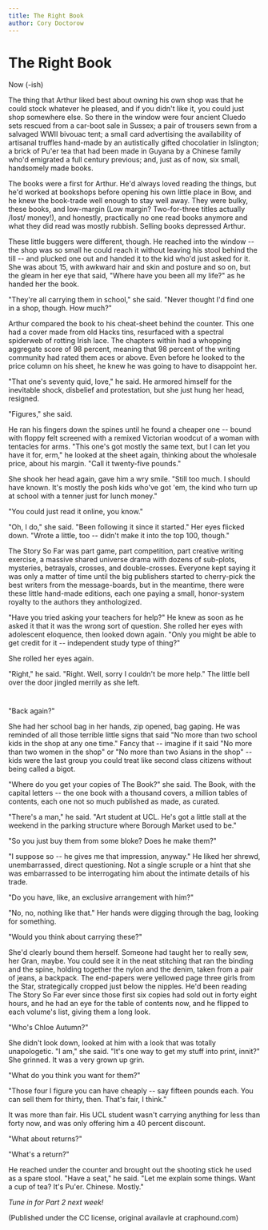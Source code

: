 ```yaml
---
title: The Right Book
author: Cory Doctorow
---
```


The Right Book
==============

Now (-ish)

The thing that Arthur liked best about owning his own shop was that he could
stock whatever he pleased, and if you didn't like it, you could just shop
somewhere else. So there in the window were four ancient Cluedo sets rescued
from a car-boot sale in Sussex; a pair of trousers sewn from a salvaged WWII
bivouac tent; a small card advertising the availability of artisanal truffles
hand-made by an autistically gifted chocolatier in Islington; a brick of Pu'er
tea that had been made in Guyana by a Chinese family who'd emigrated a full
century previous; and, just as of now, six small, handsomely made books.

The books were a first for Arthur. He'd always loved reading the things, but
he'd worked at bookshops before opening his own little place in Bow, and he
knew the book-trade well enough to stay well away. They were bulky, these
books, and low-margin (Low margin? Two-for-three titles actually /lost/
money!), and honestly, practically no one read books anymore and what they did
read was mostly rubbish. Selling books depressed Arthur.

These little buggers were different, though. He reached into the window -- the
shop was so small he could reach it without leaving his stool behind the till
-- and plucked one out and handed it to the kid who'd just asked for it. She
was about 15, with awkward hair and skin and posture and so on, but the gleam
in her eye that said, "Where have you been all my life?" as he handed her the
book.

"They're all carrying them in school," she said. "Never thought I'd find one in
a shop, though. How much?"

Arthur compared the book to his cheat-sheet behind the counter. This one had a
cover made from old Hacks tins, resurfaced with a spectral spiderweb of rotting
Irish lace. The chapters within had a whopping aggregate score of 98 percent,
meaning that 98 percent of the writing community had rated them aces or above.
Even before he looked to the price column on his sheet, he knew he was going to
have to disappoint her.

"That one's seventy quid, love," he said. He armored himself for the inevitable
shock, disbelief and protestation, but she just hung her head, resigned.

"Figures," she said.

He ran his fingers down the spines until he found a cheaper one -- bound with
floppy felt screened with a remixed Victorian woodcut of a woman with tentacles
for arms. "This one's got mostly the same text, but I can let you have it for,
erm," he looked at the sheet again, thinking about the wholesale price, about
his margin. "Call it twenty-five pounds."

She shook her head again, gave him a wry smile. "Still too much. I should have
known. It's mostly the posh kids who've got 'em, the kind who turn up at school
with a tenner just for lunch money."

"You could just read it online, you know."

"Oh, I do," she said. "Been following it since it started." Her eyes flicked
down. "Wrote a little, too -- didn't make it into the top 100, though."

The Story So Far was part game, part competition, part creative writing
exercise, a massive shared universe drama with dozens of sub-plots, mysteries,
betrayals, crosses, and double-crosses. Everyone kept saying it was only a
matter of time until the big publishers started to cherry-pick the best writers
from the message-boards, but in the meantime, there were these little hand-made
editions, each one paying a small, honor-system royalty to the authors they
anthologized.

"Have you tried asking your teachers for help?" He knew as soon as he asked it
that it was the wrong sort of question. She rolled her eyes with adolescent
eloquence, then looked down again. "Only you might be able to get credit for it
-- independent study type of thing?"

She rolled her eyes again.

"Right," he said. "Right. Well, sorry I couldn't be more help." The little bell
over the door jingled merrily as she left.

#

"Back again?"

She had her school bag in her hands, zip opened, bag gaping. He was reminded of
all those terrible little signs that said "No more than two school kids in the
shop at any one time." Fancy that -- imagine if it said "No more than two women
in the shop" or "No more than two Asians in the shop" -- kids were the last
group you could treat like second class citizens without being called a bigot.

"Where do you get your copies of The Book?" she said. The Book, with the
capital letters -- the one book with a thousand covers, a million tables of
contents, each one not so much published as made, as curated.

"There's a man," he said. "Art student at UCL. He's got a little stall at the
weekend in the parking structure where Borough Market used to be."

"So you just buy them from some bloke? Does he make them?"

"I suppose so -- he gives me that impression, anyway." He liked her shrewd,
unembarrassed, direct questioning. Not a single scruple or a hint that she was
embarrassed to be interrogating him about the intimate details of his trade.

"Do you have, like, an exclusive arrangement with him?"

"No, no, nothing like that." Her hands were digging through the bag, looking
for something.

"Would you think about carrying these?"

She'd clearly bound them herself. Someone had taught her to really sew, her
Gran, maybe. You could see it in the neat stitching that ran the binding and
the spine, holding together the nylon and the denim, taken from a pair of
jeans, a backpack. The end-papers were yellowed page three girls from the Star,
strategically cropped just below the nipples. He'd been reading The Story So
Far ever since those first six copies had sold out in forty eight hours, and he
had an eye for the table of contents now, and he flipped to each volume's list,
giving them a long look.

"Who's Chloe Autumn?"

She didn't look down, looked at him with a look that was totally unapologetic.
"I am," she said. "It's one way to get my stuff into print, innit?" She
grinned. It was a very grown up grin.

"What do you think you want for them?"

"Those four I figure you can have cheaply -- say fifteen pounds each. You can
sell them for thirty, then. That's fair, I think."

It was more than fair. His UCL student wasn't carrying anything for less than
forty now, and was only offering him a 40 percent discount.

"What about returns?"

"What's a return?"

He reached under the counter and brought out the shooting stick he used as a
spare stool. "Have a seat," he said. "Let me explain some things. Want a cup of
tea? It's Pu'er. Chinese. Mostly."


*Tune in for Part 2 next week!*

(Published under the CC license, original availavle at craphound.com)
